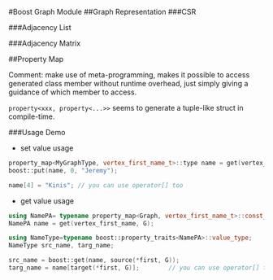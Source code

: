 #Boost Graph Module
##Graph Representation
###CSR

###Adjacency List

###Adjacency Matrix

##Property Map

Comment: make use of meta-programming, makes it possible to access generated class member without runtime overhead, just 
simply giving a guidance of which member to access. 

`property<xxx, property<...>>` seems to generate a tuple-like struct in compile-time.

###Usage Demo
- set value usage

```cpp
property_map<MyGraphType, vertex_first_name_t>::type name = get(vertex_first_name, G);
boost::put(name, 0, "Jeremy");

name[4] = "Kinis"; // you can use operator[] too        
```

- get value usage

```cpp
using NamePA= typename property_map<Graph, vertex_first_name_t>::const_type;
NamePA name = get(vertex_first_name, G);

using NameType=typename boost::property_traits<NamePA>::value_type;
NameType src_name, targ_name;

src_name = boost::get(name, source(*first, G));
targ_name = name[target(*first, G)];        // you can use operator[] too
```